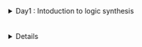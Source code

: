 <details> 
<summary> Day1 : Intoduction to logic synthesis</summary>
  
## Logic Synthesis
### What is synthesis?
RTL to gate level transistion is called synthesis.
Or converting design into gates and making connection between the gates.
The out put of the synthesis is called as gate levle Netlist.

<img width="595" alt="synthesis_1" src="https://github.com/user-attachments/assets/a6948943-6b02-4c0f-a606-b0e805f536a9">

### What is .lib?
It is a collection of logic modules incluedes logic gates. It contains information of standard cell like timing, area, power.<br>
It contains different flavors of same gates.<br>
Ex:<br>
2 input AND : slow, medium, fast.<br>
3 input AND : slow, medium, fast.<br>
4 input AND : slow, medium, fast.<br>

<img width="454" alt="Lib_2" src="https://github.com/user-attachments/assets/1ec4c8d5-f98b-4cab-b04d-3baaef5e1857">
<img width="594" alt="faster vs slower_3" src="https://github.com/user-attachments/assets/56084223-d904-41e8-93d6-2cec452a1da3">

In .lib it contain fast and slow working cells. We requires fast workign cells to meet setup and slow working cells to meethe hold requirement
<img width="695" alt="logic_synthesis_4" src="https://github.com/user-attachments/assets/0077acf1-7764-443e-bc58-56d0af4aa084">
<img width="659" alt="compriosn_5" src="https://github.com/user-attachments/assets/460b5fd6-656c-45bd-a709-e1fb5359062b">
</details>

<br>
</br>
<details>





  
</details>
